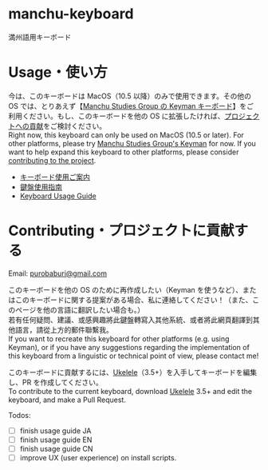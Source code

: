 # manchu-keyboard

満州語用キーボード

# Usage・使い方

今は、このキーボードは MacOS（10.5 以降）のみで使用できます。その他の OS では、とりあえず【[Manchu Studies Group の Keyman キーボード][manchu-keyman]】をご利用ください。もし、このキーボードを他の OS に拡張したければ、[プロジェクトへの貢献](#contributing・プロジェクトに貢献する)をご検討ください。<br>
Right now, this keyboard can only be used on MacOS (10.5 or later). For other platforms, please try [Manchu Studies Group's Keyman][manchu-keyman] for now. If you want to help expand this keyboard to other platforms, please consider [contributing to the project](#contributing・プロジェクトに貢献する).

[manchu-keyman]: https://www.manchustudiesgroup.org/typing-manchu/

- [キーボード使用ご案内](/usage_guide_JA.md)
- [鍵盤使用指南](/usage_guide_ZH.md)
- [Keyboard Usage Guide](/usage_guide_EN.md)

# Contributing・プロジェクトに貢献する

Email: purobaburi@gmail.com

このキーボードを他の OS のために再作成したい（Keyman を使うなど）、またはこのキーボードに関する提案がある場合、私に連絡してください！（また、このページを他の言語に翻訳したい場合も。）<br>
若有任何疑問、建議、或感興趣將此鍵盤轉寫入其他系統、或者將此網頁翻譯到其他語言，請從上方的郵件聯繫我。<br>
If you want to recreate this keyboard for other platforms (e.g. using Keyman), or if you have any suggestions regarding the implementation of this keyboard from a linguistic or technical point of view, please contact me!

このキーボードに貢献するには、[Ukelele][ukelele]（3.5+）を入手してキーボードを編集し、PR を作成してください。<br>
To contribute to the current keyboard, download [Ukelele][ukelele] 3.5+ and edit the keyboard, and make a Pull Request.

[ukelele]: [https://software.sil.org/ukelele/]

Todos:

- [ ] finish usage guide JA
- [ ] finish usage guide EN
- [ ] finish usage guide CN
- [ ] improve UX (user experience) on install scripts.
